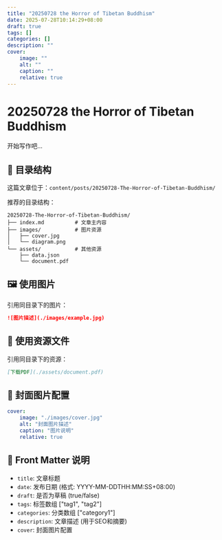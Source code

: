 ```yaml
---
title: "20250728 the Horror of Tibetan Buddhism"
date: 2025-07-28T10:14:29+08:00
draft: true
tags: []
categories: []
description: ""
cover:
    image: ""
    alt: ""
    caption: ""
    relative: true
---
```


# 20250728 the Horror of Tibetan Buddhism

开始写作吧...

## 📁 目录结构

这篇文章位于：`content/posts/20250728-The-Horror-of-Tibetan-Buddhism/`

推荐的目录结构：
```
20250728-The-Horror-of-Tibetan-Buddhism/
├── index.md          # 文章主内容
├── images/           # 图片资源
│   ├── cover.jpg
│   └── diagram.png
└── assets/           # 其他资源
    ├── data.json
    └── document.pdf
```

## 🖼️ 使用图片

引用同目录下的图片：

```markdown
![图片描述](./images/example.jpg)
```

## 📎 使用资源文件

引用同目录下的资源：

```markdown
[下载PDF](./assets/document.pdf)
```

## 🎨 封面图片配置

```yaml
cover:
    image: "./images/cover.jpg"
    alt: "封面图片描述"
    caption: "图片说明"
    relative: true
```

## 📝 Front Matter 说明

- `title`: 文章标题
- `date`: 发布日期 (格式: YYYY-MM-DDTHH:MM:SS+08:00)
- `draft`: 是否为草稿 (true/false)
- `tags`: 标签数组 ["tag1", "tag2"]
- `categories`: 分类数组 ["category1"]
- `description`: 文章描述 (用于SEO和摘要)
- `cover`: 封面图片配置